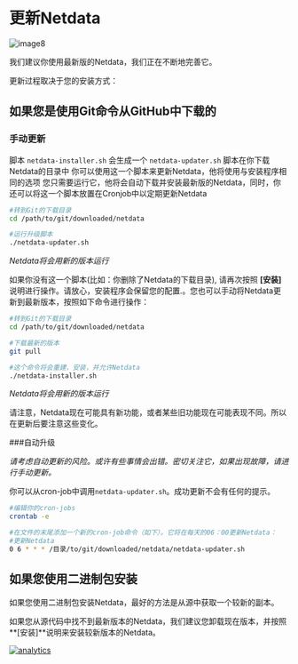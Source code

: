 # 更新Netdata

![image8](https://cloud.githubusercontent.com/assets/2662304/14253735/536f4580-fa95-11e5-9f7b-99112b31a5d7.gif)


我们建议你使用最新版的Netdata，我们正在不断地完善它。

更新过程取决于您的安装方式：

## 如果您是使用Git命令从GitHub中下载的

### 手动更新

脚本 `netdata-installer.sh` 会生成一个 `netdata-updater.sh` 脚本在你下载Netdata的目录中
你可以使用这一个脚本来更新Netdata，他将使用与安装程序相同的选项
您只需要运行它，他将会自动下载并安装最新版的Netdata，同时，你还可以将这一个脚本放置在Cronjob中以定期更新Netdata

```sh
#转到Git的下载目录
cd /path/to/git/downloaded/netdata

#运行升级脚本
./netdata-updater.sh
```

_Netdata将会用新的版本运行_

如果你没有这一个脚本(比如：你删除了Netdata的下载目录), 请再次按照 **[安装]** 说明进行操作。请放心，安装程序会保留您的配置.。您也可以手动将Netdata更新到最新版本，按照如下命令进行操作：

```sh
#转到Git的下载目录
cd /path/to/git/downloaded/netdata

#下载最新的版本
git pull

#这个命令将会重建，安装，并允许Netdata
./netdata-installer.sh
```

_Netdata将会用新的版本运行_

请注意，Netdata现在可能具有新功能，或者某些旧功能现在可能表现不同。所以在更新后要注意这些变化。

###自动升级

_请考虑自动更新的风险。或许有些事情会出错。密切关注它，如果出现故障，请进行手动更新。_

你可以从cron-job中调用`netdata-updater.sh`。成功更新不会有任何的提示。

```sh
#编辑你的cron-jobs
crontab -e

#在文件的末尾添加一个新的cron-job命令（如下）。它将在每天的06：00更新Netdata：
#更新Netdata
0 6 * * * /目录/to/git/downloaded/netdata/netdata-updater.sh
```

## 如果您使用二进制包安装

如果您使用二进制包安装Netdata，最好的方法是从源中获取一个较新的副本。

如果您从源代码中找不到最新版本的Netdata，我们建议您卸载现在版本，并按照**[安装]**说明来安装较新版本的Netdata。








[![analytics](https://www.google-analytics.com/collect?v=1&aip=1&t=pageview&_s=1&ds=github&dr=https%3A%2F%2Fgithub.com%2Fnetdata%2Fnetdata&dl=https%3A%2F%2Fmy-netdata.io%2Fgithub%2Finstaller%2FUPDATE&_u=MAC~&cid=5792dfd7-8dc4-476b-af31-da2fdb9f93d2&tid=UA-64295674-3)]()
